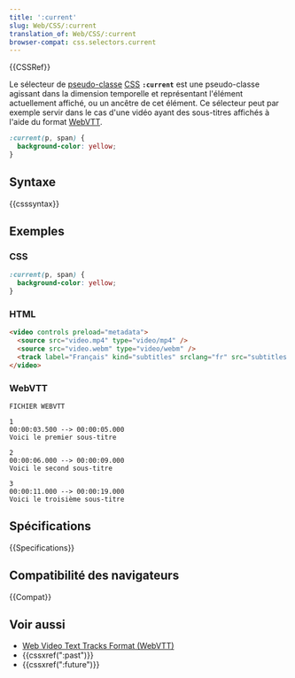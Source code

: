 ```yaml
---
title: ':current'
slug: Web/CSS/:current
translation_of: Web/CSS/:current
browser-compat: css.selectors.current
---
```

{{CSSRef}}

Le sélecteur de [pseudo-classe](/fr/docs/Web/CSS/Pseudo-classes) [CSS](/fr/docs/Web/CSS) **`:current`** est une pseudo-classe agissant dans la dimension temporelle et représentant l'élément actuellement affiché, ou un ancêtre de cet élément. Ce sélecteur peut par exemple servir dans le cas d'une vidéo ayant des sous-titres affichés à l'aide du format [WebVTT](/fr/docs/Web/API/WebVTT_API).

```css
:current(p, span) {
  background-color: yellow;
}
```

## Syntaxe

{{csssyntax}}

## Exemples

### CSS

```css
:current(p, span) {
  background-color: yellow;
}
```

### HTML

```html
<video controls preload="metadata">
  <source src="video.mp4" type="video/mp4" />
  <source src="video.webm" type="video/webm" />
  <track label="Français" kind="subtitles" srclang="fr" src="subtitles.vtt" default>
</video>
```

### WebVTT

    FICHIER WEBVTT

    1
    00:00:03.500 --> 00:00:05.000
    Voici le premier sous-titre

    2
    00:00:06.000 --> 00:00:09.000
    Voici le second sous-titre

    3
    00:00:11.000 --> 00:00:19.000
    Voici le troisième sous-titre

## Spécifications

{{Specifications}}

## Compatibilité des navigateurs

{{Compat}}

## Voir aussi

- [Web Video Text Tracks Format (WebVTT)](/fr/docs/Web/API/WebVTT_API)
- {{cssxref(":past")}}
- {{cssxref(":future")}}
